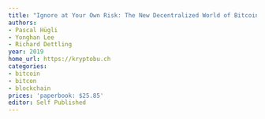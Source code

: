 ```yaml
---
title: "Ignore at Your Own Risk: The New Decentralized World of Bitcoin and Blockchain"
authors:
- Pascal Hügli
- Yonghan Lee
- Richard Dettling
year: 2019
home_url: https://kryptobu.ch
categories:
- bitcoin
- bitcon
- blockchain
prices: 'paperbook: $25.85'
editor: Self Published
---
```



